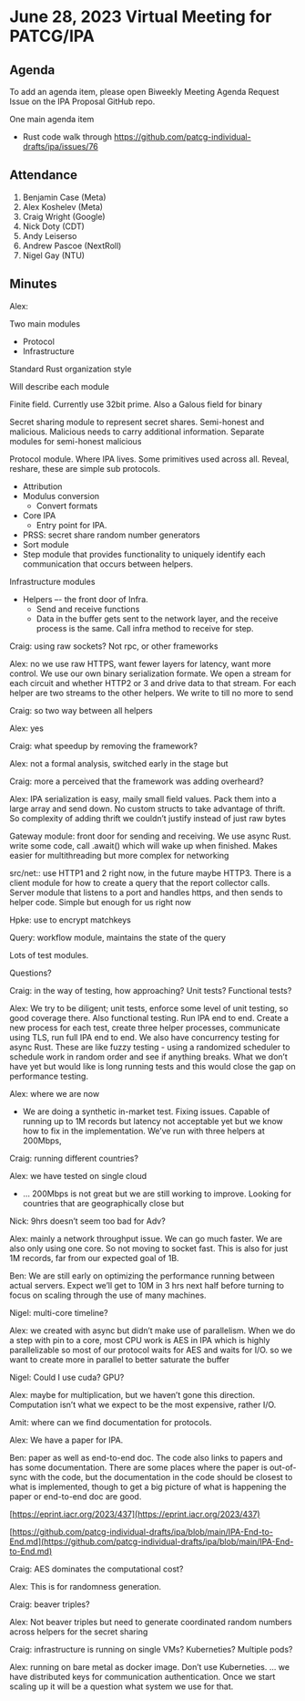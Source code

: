 
# June 28, 2023 Virtual Meeting for PATCG/IPA

## Agenda
To add an agenda item, please open Biweekly Meeting Agenda Request Issue on the IPA Proposal GitHub repo.

One main agenda item
* Rust code walk through https://github.com/patcg-individual-drafts/ipa/issues/76


## **Attendance**
1. Benjamin Case (Meta)
2. Alex Koshelev (Meta)
4. Craig Wright (Google)
5. Nick Doty (CDT)
6. Andy Leiserso
7. Andrew Pascoe (NextRoll)
8. Nigel Gay (NTU)

## Minutes

Alex:

Two main modules

* Protocol
* Infrastructure

Standard Rust organization style

Will describe each module

Finite field. Currently use 32bit prime.  Also a Galous field for binary

Secret sharing module to represent secret shares.  Semi-honest and malicious. Malicious needs to carry additional information.  Separate modules for semi-honest malicious

Protocol module. Where IPA lives.  Some primitives used across all.  Reveal, reshare, these are simple sub protocols.



* Attribution
* Modulus conversion
    * Convert formats
* Core IPA
    * Entry point for  IPA.
* PRSS: secret share random number generators
* Sort module
* Step module that provides functionality to uniquely identify each communication that occurs between helpers.

Infrastructure modules



* Helpers –- the front door of Infra.
    * Send and receive functions
    * Data in the buffer gets sent to the network layer, and the receive process is the same. Call infra method to receive for step.

Craig: using raw sockets? Not rpc, or other frameworks

Alex: no we use raw HTTPS,  want fewer layers for latency, want more control. We use our own binary serialization formate. We open a stream for each circuit and whether HTTP2 or 3 and drive data to that stream. For each helper are two streams to the other helpers. We write to till no more to send

Craig:  so two way between all helpers

Alex: yes

Craig: what speedup by removing the framework?

Alex: not a formal analysis, switched early in the stage but

Craig: more a perceived that the framework was adding overheard?

Alex:  IPA serialization is easy, maily small field values.  Pack them into a large array and send down. No custom structs to take advantage of thrift. So complexity of adding thrift we couldn’t justify instead of just raw bytes

Gateway module: front door for sending and receiving.  We use async Rust. write some code, call .await() which will wake up when finished.  Makes easier for multithreading but more complex for networking

src/net:: use HTTP1 and 2 right now, in the future maybe HTTP3.  There is a client module for how to create a query that the report collector calls.  Server module that listens to a port and handles https, and then sends to helper code.  Simple but enough for us right now

Hpke: use to encrypt matchkeys

Query: workflow module, maintains the state of the query

Lots of test modules.

Questions?

Craig: in the way of testing, how approaching? Unit tests? Functional tests?

Alex:  We try to be diligent; unit tests, enforce some level of unit testing, so good coverage there. Also functional testing.  Run IPA end to end. Create a new process for each test, create three helper processes, communicate using TLS, run full IPA end to end. We also have concurrency testing for async Rust.  These are like fuzzy testing - using a randomized scheduler to schedule work in random order and see if anything breaks.  What we don’t have yet but would like is long running tests and this would close the gap on performance testing.

Alex: where we are now



* We are doing a synthetic in-market test.  Fixing issues.  Capable of running up to 1M records but latency not acceptable yet but we know how to fix in the implementation. We’ve run with three helpers at 200Mbps,

Craig: running different countries?

Alex: we have tested on single cloud



* … 200Mbps is not great but we are still working to improve. Looking for countries that are geographically close but

Nick: 9hrs doesn’t seem too bad for Adv?

Alex: mainly a network throughput issue. We can go much faster.  We are also only using one core. So not moving to socket fast. This is also for just 1M records, far from our expected goal of 1B.

Ben: We are still early on optimizing the performance running between actual servers. Expect we’ll get to 10M in 3 hrs next half before turning to focus on scaling through the use of many machines.

Nigel: multi-core timeline?

Alex: we created with async but didn’t make use of parallelism. When we do a step with pin to a core, most CPU work is AES in IPA which is highly parallelizable so most of our protocol waits for AES and waits for I/O.  so we want to create more in parallel to better saturate the buffer

Nigel: Could I use cuda? GPU?

Alex: maybe for multiplication, but we haven’t gone this direction.  Computation isn’t what we expect to be the most expensive, rather I/O.

Amit: where can we find documentation for protocols.

Alex: We have a paper for IPA.

Ben: paper as well as end-to-end doc.  The code also links to papers and has some documentation.  There are some places where the paper is out-of-sync with the code, but the documentation in the code should be closest to what is implemented, though to get a big picture of what is happening the paper or end-to-end doc are good.

 [https://eprint.iacr.org/2023/437](https://eprint.iacr.org/2023/437)

[https://github.com/patcg-individual-drafts/ipa/blob/main/IPA-End-to-End.md](https://github.com/patcg-individual-drafts/ipa/blob/main/IPA-End-to-End.md)

Craig: AES dominates the computational cost?

Alex: This is for randomness generation.

Craig: beaver triples?

Alex: Not beaver triples but need to generate coordinated random numbers across helpers for the secret sharing

Craig:   infrastructure is running on single VMs? Kuberneties? Multiple pods?

Alex: running on bare metal as docker image.  Don’t use Kuberneties. … we have distributed keys for communication authentication.  Once we start scaling up it will be a question what system we use for that.

